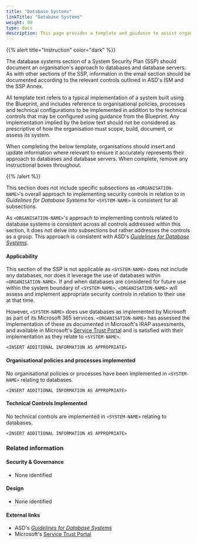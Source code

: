 ```yaml
---
title: "Database Systems"
linkTitle: "Database Systems"
weight: 90
type: docs
description: This page provides a template and guidance to assist organisations in documenting their approach to databases and database servers associated with their system(s) built on ASD's Blueprint for Secure Cloud.
---
```


{{% alert title="Instruction" color="dark" %}}

The database systems section of a System Security Plan (SSP) should document an organisation's approach to databases and database servers. As with other sections of the SSP, information in the email section should be documented according to the relevant controls outlined in ASD's ISM and the SSP Annex. 

All template text refers to a typical implementation of a system built using the Blueprint, and includes reference to organisational policies, processes and technical configurations to be implemented in addition to the technical controls that may be configured using guidance from the Blueprint. Any implementation implied by the below text should not be considered as prescriptive of how the organisation must scope, build, document, or assess its system.

When completing the below template, organisations should insert and update information where relevant to ensure it accurately represents their approach to databases and database servers. When complete, remove any instructional boxes throughout. 

{{% /alert %}}

This section does not include specific subsections as `<ORGANISATION-NAME>`'s overall approach to implementing security controls in relation to in *Guidelines for Database Systems* for `<SYSTEM-NAME>` is consistent for all subsections.

As `<ORGANISATION-NAME>`'s approach to implementing controls related to database systems is consistent across all controls addressed within this section, it does not delve into subsections but rather addresses the controls as a group. This approach is consistent with ASD's [*Guidelines for Database Systems*](https://www.cyber.gov.au/resources-business-and-government/essential-cyber-security/ism/cyber-security-guidelines/guidelines-database-systems).

#### Applicability

This section of the SSP is not applicable as `<SYSTEM-NAME>` does not include any databases, nor does it leverage the use of databases within `<ORGANISATION-NAME>`. If and when databases are considered for future use within the system boundary of `<SYSTEM-NAME>`, `<ORGANISATION-NAME>` will assess and implement appropriate security controls in relation to their use at that time.

However, `<SYSTEM-NAME>` does use databases as implemented by Microsoft as part of its Microsoft 365 services. `<ORGANISATION-NAME>` has assessed the implementation of these as documented in Microsoft's IRAP assessments, and available in Microsoft's [Service Trust Portal](https://servicetrust.microsoft.com/) and is satisfied with their implementation as they relate to `<SYSTEM-NAME>`.

`<INSERT ADDITIONAL INFORMATION AS APPROPRIATE>`

#### Organisational policies and processes implemented

No organisational policies or processes have been implemented in `<SYSTEM-NAME>` relating to databases.

`<INSERT ADDITIONAL INFORMATION AS APPROPRIATE>`

#### Technical Controls Implemented

No technical controls are implemented in `<SYSTEM-NAME>` relating to databases.

`<INSERT ADDITIONAL INFORMATION AS APPROPRIATE>`

### Related information

#### Security & Governance

- None identified

#### Design

- None identified

#### External links

- ASD's [*Guidelines for Database Systems*](https://www.cyber.gov.au/resources-business-and-government/essential-cyber-security/ism/cyber-security-guidelines/guidelines-database-systems)
- Microsoft's [Service Trust Portal](https://servicetrust.microsoft.com/)